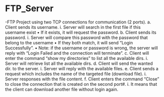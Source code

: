 # FTP_Server
-FTP Project using two TCP connections for communication (2 ports).
a. Client sends its username.
  i. Server will search in the first file if this username exist
    • If it exists, it will request the password.
b. Client sends its password.
  i. Server will compare this password with the password that belong to the
  username
    • If they both match, it will send “Login Successfully”.
    • Note: if the username or password is wrong, the server will reply with
    “Login Failed and the connection will terminate”.
c. Client will enter the command “show my directories” to list all the available dirs.
  i. Server will retrieve list all the available dirs.
d. Client will send the wanted dir. to the server.
  i. Server will reply with the available files.
e. Client sends a request which includes the name of the targeted file (download file).
  i. Server responses with the file content.
f. Client enters the command “Close” to close the connection that is created on the
second port#.
  i. It means that the client can download another file without login again.
